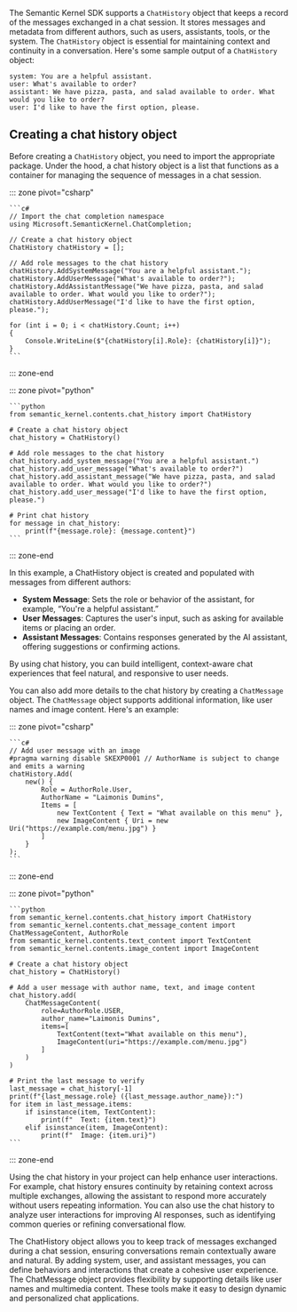 The Semantic Kernel SDK supports a `ChatHistory` object that keeps a record of the messages exchanged in a chat session. It stores messages and metadata from different authors, such as users, assistants, tools, or the system. The `ChatHistory` object is essential for maintaining context and continuity in a conversation. Here's some sample output of a `ChatHistory` object:

```output
system: You are a helpful assistant.
user: What's available to order?
assistant: We have pizza, pasta, and salad available to order. What would you like to order?
user: I'd like to have the first option, please.
```

## Creating a chat history object

Before creating a `ChatHistory` object, you need to import the appropriate package. Under the hood, a chat history object is a list that functions as a container for managing the sequence of messages in a chat session.

::: zone pivot="csharp"

    ```c#
    // Import the chat completion namespace
    using Microsoft.SemanticKernel.ChatCompletion;

    // Create a chat history object
    ChatHistory chatHistory = [];

    // Add role messages to the chat history
    chatHistory.AddSystemMessage("You are a helpful assistant.");
    chatHistory.AddUserMessage("What's available to order?");
    chatHistory.AddAssistantMessage("We have pizza, pasta, and salad available to order. What would you like to order?");
    chatHistory.AddUserMessage("I'd like to have the first option, please.");

    for (int i = 0; i < chatHistory.Count; i++)
    {
        Console.WriteLine($"{chatHistory[i].Role}: {chatHistory[i]}");
    }
    ```

::: zone-end

::: zone pivot="python"

    ```python
    from semantic_kernel.contents.chat_history import ChatHistory

    # Create a chat history object
    chat_history = ChatHistory()

    # Add role messages to the chat history
    chat_history.add_system_message("You are a helpful assistant.")
    chat_history.add_user_message("What's available to order?")
    chat_history.add_assistant_message("We have pizza, pasta, and salad available to order. What would you like to order?")
    chat_history.add_user_message("I'd like to have the first option, please.")

    # Print chat history
    for message in chat_history:
        print(f"{message.role}: {message.content}")
    ```

::: zone-end

In this example, a ChatHistory object is created and populated with messages from different authors:

- **System Message**: Sets the role or behavior of the assistant, for example, “You're a helpful assistant.”
- **User Messages**: Captures the user's input, such as asking for available items or placing an order.
- **Assistant Messages**: Contains responses generated by the AI assistant, offering suggestions or confirming actions.

By using chat history, you can build intelligent, context-aware chat experiences that feel natural, and responsive to user needs.

You can also add more details to the chat history by creating a `ChatMessage` object. The `ChatMessage` object supports additional information, like user names and image content. Here's an example:

::: zone pivot="csharp"

    ```c#
    // Add user message with an image
    #pragma warning disable SKEXP0001 // AuthorName is subject to change and emits a warning
    chatHistory.Add(
        new() {
            Role = AuthorRole.User,
            AuthorName = "Laimonis Dumins",
            Items = [
                new TextContent { Text = "What available on this menu" },
                new ImageContent { Uri = new Uri("https://example.com/menu.jpg") }
            ]
        }
    );
    ```

::: zone-end

::: zone pivot="python"

    ```python
    from semantic_kernel.contents.chat_history import ChatHistory
    from semantic_kernel.contents.chat_message_content import ChatMessageContent, AuthorRole
    from semantic_kernel.contents.text_content import TextContent
    from semantic_kernel.contents.image_content import ImageContent

    # Create a chat history object
    chat_history = ChatHistory()

    # Add a user message with author name, text, and image content
    chat_history.add(
        ChatMessageContent(
            role=AuthorRole.USER,
            author_name="Laimonis Dumins",
            items=[
                TextContent(text="What available on this menu"),
                ImageContent(uri="https://example.com/menu.jpg")
            ]
        )
    )

    # Print the last message to verify
    last_message = chat_history[-1]
    print(f"{last_message.role} ({last_message.author_name}):")
    for item in last_message.items:
        if isinstance(item, TextContent):
            print(f"  Text: {item.text}")
        elif isinstance(item, ImageContent):
            print(f"  Image: {item.uri}")
    ```

::: zone-end

Using the chat history in your project can help enhance user interactions. For example, chat history ensures continuity by retaining context across multiple exchanges, allowing the assistant to respond more accurately without users repeating information. You can also use the chat history to analyze user interactions for improving AI responses, such as identifying common queries or refining conversational flow.

The ChatHistory object allows you to keep track of messages exchanged during a chat session, ensuring conversations remain contextually aware and natural. By adding system, user, and assistant messages, you can define behaviors and interactions that create a cohesive user experience. The ChatMessage object provides flexibility by supporting details like user names and multimedia content. These tools make it easy to design dynamic and personalized chat applications.
